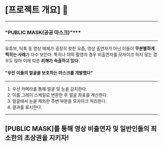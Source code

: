 # [프로젝트 개요] 👋

---
### "PUBLIC MASK(공공 마스크)"***
---




 유튜브, 틱톡 등 영상 매체가 굉장히 핫한 요즘, 영상 출연자가 아닌 이들이 **무분별하게 찍히는 사례**가 다수 보인다.
 특히나 야외 촬영의 경우 비출연자를 모자이크 하지 않는 경우도 많아 이에 따른 **피해가 속출하고 있다.**




#### "우린 이들의 얼굴을 보호하는 마스크를 개발했다"



---
1. 우선 카메라를 통해 얼굴 및 눈을 감지한다.
2. 이를 그레이 스케일로 변환한 후 얼굴 좌표를 계산한다.
3. 얼굴에서 눈을 제외한 주변 부분을 모자이크 처리한다.
4. 결과를 표시한다.
---




   ## [PUBLIC MASK]를 통해 영상 비출연자 및 일반인들의 최소한의 초상권을 지키자!
   
